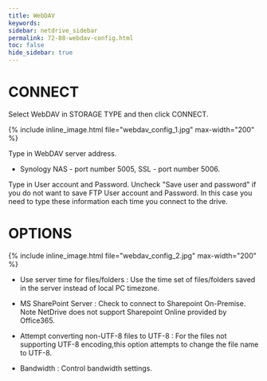 ```yaml
---
title: WebDAV
keywords:
sidebar: netdrive_sidebar
permalink: 72-88-webdav-config.html
toc: false
hide_sidebar: true
---
```


CONNECT
==================
Select WebDAV in STORAGE TYPE and then click CONNECT.


{% include inline_image.html file="webdav_config_1.jpg" max-width="200" %}


Type in WebDAV server address.

* Synology NAS - port number 5005, SSL - port number 5006.

Type in User account and Password.  Uncheck "Save user and password" if you do not want to save FTP User account and Password. In this case you need to type these information each time you connect to the drive.


OPTIONS
==================


{% include inline_image.html file="webdav_config_2.jpg" max-width="200" %}


* Use server time for files/folders : Use the time set of files/folders saved in the server instead of local PC timezone.

* MS SharePoint Server : Check to connect to Sharepoint On-Premise.  Note NetDrive does not support Sharepoint Online provided by Office365.

* Attempt converting non-UTF-8 files to UTF-8 : For the files not supporting UTF-8 encoding,this option attempts to change the file name to UTF-8.

* Bandwidth : Control bandwidth settings.

